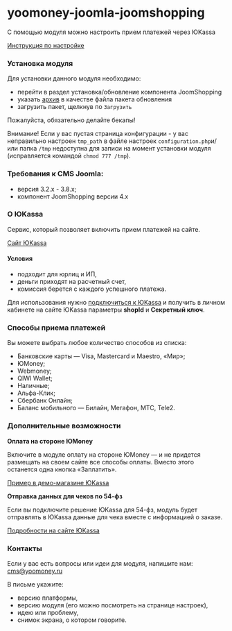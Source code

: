 # yoomoney-joomla-joomshopping

С помощью модуля можно настроить прием платежей через ЮKassa

[Инструкция по настройке](https://yookassa.ru/docs/support/payments/onboarding/integration/cms-module/joomshopping)

### Установка модуля
Для установки данного модуля необходимо:
* перейти в раздел установка/обновление компонента JoomShopping
* указать [архив](https://github.com/yoomoney/cms-joomshopping/blob/master/cms-joomshopping.zip?raw=true) в качестве файла пакета обновления
* загрузить пакет, щелкнув по `Загрузить`

Пожалуйста, обязательно делайте бекапы!

Внимание! Если у вас пустая страница конфигурации - у вас неправильно настроен `tmp_path` в файле настроек `configuration.php`и/или папка `/tmp` недоступна для записи на момент установки модуля (исправляется командой `chmod 777 /tmp`).

### Требования к CMS Joomla:
* версия 3.2.х - 3.8.х;
* компонент JoomShopping версии 4.х

### О ЮKassa
Сервис, который позволяет включить прием платежей на сайте.

[Сайт ЮKassa](https://yookassa.ru/)

#### Условия
* подходит для юрлиц и ИП,
* деньги приходят на расчетный счет, 
* комиссия берется с каждого успешного платежа.

Для использования нужно [подключиться к ЮKassa](https://yookassa.ru/joinups) и получить в личном кабинете на сайте ЮKassa параметры **shopId** и **Секретный ключ**.

### Способы приема платежей
Вы можете выбрать любое количество способов из списка:

* Банковские карты — Visa, Mastercard и Maestro, «Мир»;
* ЮMoney;
* Webmoney;
* QIWI Wallet;
* Наличные;
* Альфа-Клик;
* Сбербанк Онлайн;
* Баланс мобильного — Билайн, Мегафон, МТС, Tele2.

### Дополнительные возможности

**Оплата на стороне ЮMoney**

Включите в модуле оплату на стороне ЮMoney — и не придется размещать на своем сайте все способы оплаты. Вместо этого останется одна кнопка «Заплатить».
 
[Пример в демо-магазине ЮKassa](https://yookassa.ru/demo/)

**Отправка данных для чеков по 54-фз**

Если вы подключите решение ЮKassa для 54-фз, модуль будет отправлять в ЮKassa данные для чека вместе с информацией о заказе.
 
[Подробности на сайте ЮKassa](https://yookassa.ru/features/) 

### Контакты
Если у вас есть вопросы или идеи для модуля, напишите нам: cms@yoomoney.ru

В письме укажите:
* версию платформы,
* версию модуля (его можно посмотреть на странице настроек),
* идею или проблему,
* снимок экрана, о котором говорите.
